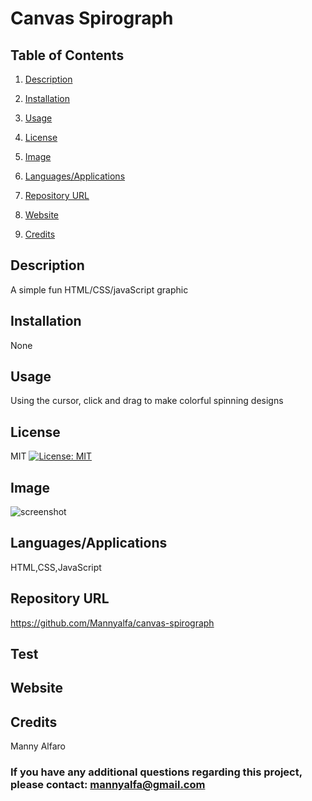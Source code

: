 # Canvas Spirograph
  
## Table of Contents

1. [Description](#description)

2. [Installation](#installation)

3. [Usage](#usage)

4. [License](#license)

5. [Image](#Image)

6. [Languages/Applications](#languages-applications)

7. [Repository URL](#repository-url)

8. [Website](#website)

9. [Credits](#credits)

## Description
A simple fun HTML/CSS/javaScript graphic

## Installation
None

## Usage
Using the cursor, click and drag to make colorful spinning designs

## License
MIT [![License: MIT](https://img.shields.io/badge/License-MIT-yellow.svg)](https://opensource.org/licenses/MIT)

## Image
![screenshot]()

## Languages/Applications
HTML,CSS,JavaScript

## Repository URL
https://github.com/Mannyalfa/canvas-spirograph 

## Test

## Website
   
    
## Credits
Manny Alfaro

### If you have any additional questions regarding this project, please contact: mannyalfa@gmail.com


    